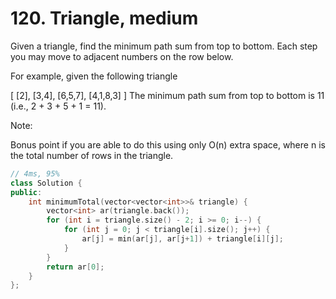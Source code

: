 # 120. Triangle, medium

Given a triangle, find the minimum path sum from top to bottom. Each step you may move to adjacent numbers on the row below.

For example, given the following triangle

[
     [2],
    [3,4],
   [6,5,7],
  [4,1,8,3]
]
The minimum path sum from top to bottom is 11 (i.e., 2 + 3 + 5 + 1 = 11).

Note:

Bonus point if you are able to do this using only O(n) extra space, where n is the total number of rows in the triangle.

```c++
// 4ms, 95%
class Solution {
public:
    int minimumTotal(vector<vector<int>>& triangle) {
        vector<int> ar(triangle.back());
        for (int i = triangle.size() - 2; i >= 0; i--) {
            for (int j = 0; j < triangle[i].size(); j++) {
                ar[j] = min(ar[j], ar[j+1]) + triangle[i][j];
            }
        }
        return ar[0];
    }
};
```